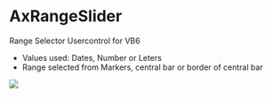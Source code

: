 # AxRangeSlider

Range Selector Usercontrol for VB6

*   Values used: Dates, Number or Leters
*   Range selected from Markers, central bar or border of central bar

![](https://user-images.githubusercontent.com/61160830/129645329-f234b433-e24b-4799-9058-ce27420bc881.png)
